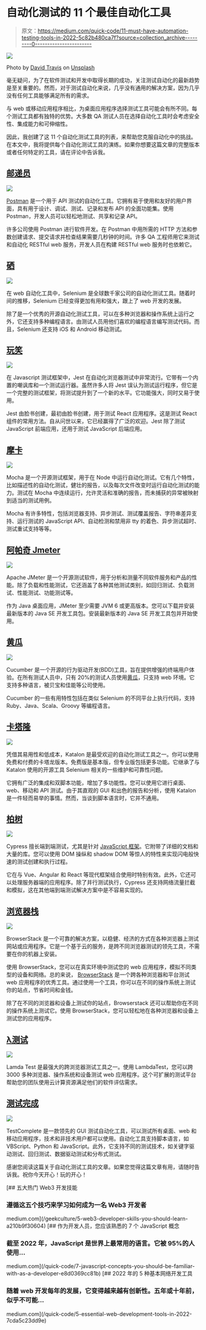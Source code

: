 # 自动化测试的 11 个最佳自动化工具

> 原文：<https://medium.com/quick-code/11-must-have-automation-testing-tools-in-2022-5c82b480ca7f?source=collection_archive---------0----------------------->

![](img/08f7d9c042805a4d933a8894b067beba.png)

Photo by [David Travis](https://unsplash.com/@dtravisphd?utm_source=medium&utm_medium=referral) on [Unsplash](https://unsplash.com?utm_source=medium&utm_medium=referral)

毫无疑问，为了在软件测试和开发中取得长期的成功，关注测试自动化的最新趋势是至关重要的。然而，对于测试自动化来说，几乎没有通用的解决方案，因为几乎没有任何工具能够满足所有的需求。

与 web 或移动应用程序相比，为桌面应用程序选择测试工具可能会有所不同。每个测试工具都有独特的优势。大多数 QA 测试人员在选择自动化工具时会考虑安全性、集成能力和可伸缩性。

因此，我创建了这 11 个自动化测试工具的列表，来帮助您克服自动化中的挑战。在本文中，我将提供每个自动化测试工具的演练。如果你想要这篇文章的完整版本或者任何特定的工具，请在评论中告诉我。

## [邮递员](https://www.postman.com/)

![](img/e03d22ed8888a613464dc9d949f40092.png)

[Postman](https://coursesity.com/blog/best-postman-tutorials/) 是一个用于 API 测试的自动化工具。它拥有易于使用和友好的用户界面，具有用于设计、调试、测试、记录和发布 API 的全面功能集。使用 Postman，开发人员可以轻松地测试、共享和记录 API。

许多公司使用 Postman 进行软件开发。在 Postman 中用所需的 HTTP 方法和参数创建请求、提交请求并检查结果需要几秒钟的时间。许多 QA 工程师用它来测试和自动化 RESTful web 服务，开发人员在构建 RESTful web 服务时也依赖它。

## [硒](https://www.selenium.dev/)

![](img/d59c9d4f60669e92707308c58c094eaa.png)

在 web 自动化工具中，Selenium 是全球数千家公司的自动化测试工具。随着时间的推移，Selenium 已经变得更加有用和强大，跟上了 web 开发的发展。

除了是一个优秀的开源自动化测试工具，可以在多种浏览器和操作系统上运行之外，它还支持多种编程语言。由测试人员用他们喜欢的编程语言编写测试代码。而且，Selenium 还支持 iOS 和 Android 移动测试。

## [玩笑](https://jestjs.io/)

![](img/d81fbee726ab5a5b91ff19a3d31f02c1.png)

在 Javascript 测试框架中，Jest 在自动化浏览器测试中非常流行。它带有一个内置的嘲讽库和一个测试运行器。虽然许多人将 Jest 误认为测试运行程序，但它是一个完整的测试框架，将测试提升到了一个新的水平。它功能强大，同时又易于使用。

Jest 由脸书创建，最初由脸书创建，用于测试 React 应用程序。这是测试 React 组件的常用方法。自从问世以来，它已经赢得了广泛的欢迎。Jest 除了测试 JavaScript 前端应用，还用于测试 JavaScript 后端应用。

## [摩卡](https://mochajs.org/)

![](img/d0b20007a79788e25122c902945cf80f.png)

Mocha 是一个开源测试框架，用于在 Node 中运行自动化测试。它有几个特性，比如描述性的自动化测试，健壮的报告，以及每次文件改变时运行自动化测试的能力。测试在 Mocha 中连续运行，允许灵活和准确的报告，而未捕获的异常被映射到适当的测试用例。

Mocha 有许多特性，包括浏览器支持、异步测试、测试覆盖报告、字符串差异支持、运行测试的 JavaScript API、自动检测和禁用非 tty 的着色、异步测试超时、测试重试支持等等。

## [阿帕奇 Jmeter](https://jmeter.apache.org/)

![](img/b12b7160366766241919d02693e3e1fb.png)

Apache JMeter 是一个开源测试软件，用于分析和测量不同软件服务和产品的性能。除了负载和性能测试，它还涵盖了各种其他测试类别，如回归测试、负载测试、性能测试、功能测试等。

作为 Java 桌面应用，JMeter 至少需要 JVM 6 或更高版本。您可以下载并安装最新版本的 Java SE 开发工具包。安装最新版本的 Java SE 开发工具包并开始使用。

## [黄瓜](https://cucumber.io/)

![](img/dd906a0dde622818ec49bd002112d725.png)

Cucumber 是一个开源的行为驱动开发(BDD)工具，旨在提供增强的终端用户体验。在所有测试人员中，只有 20%的测试人员使用[黄瓜](https://coursesity.com/blog/best-cucumber-testing-courses/)，只支持 web 环境。它支持多种语言，被贝宝和佳能等公司使用。

Cucumber 的一些有用特性包括在类似 Selenium 的不同平台上执行代码，支持 Ruby、Java、Scala、Groovy 等编程语言。

## [卡塔隆](https://katalon.com/)

![](img/99bc0d019a04556e3b67cc430e750c85.png)

凭借其易用性和低成本，Katalon 是最受欢迎的自动化测试工具之一。你可以使用免费和付费的卡塔龙版本。免费版是基本版，但专业版包括更多功能。它继承了与 Katalon 使用的开源工具 Selenium 相关的一些维护和可靠性问题。

它拥有广泛的集成和双脚本功能，增加了多功能性。您可以使用它进行桌面、web、移动和 API 测试。由于其直观的 GUI 和出色的报告和分析，使用 Katalon 是一件轻而易举的事情。然而，当谈到脚本语言时，它并不通用。

## [柏树](https://www.cypress.io/)

![](img/3b1a56a34a2bd708e7c1799f60934ef2.png)

Cypress 擅长端到端测试，尤其是针对 [JavaScript 框架](/quick-code/the-5-best-javascript-frameworks-of-2022-d9bf78a8b575)。它附带了详细的文档和大量的库。您可以使用 DOM 操纵和 shadow DOM 等惊人的特性来实现闪电般快速的测试创建和执行过程。

它在与 Vue、Angular 和 React 等现代框架结合使用时特别有效。此外，它还可以处理服务器端的应用程序。除了并行测试执行，Cypress 还支持网络流量拦截和模拟，这在其他端到端测试解决方案中是不容易实现的。

## [浏览器栈](https://www.browserstack.com/)

![](img/76365f86c80f4a56d67c646b39766651.png)

BrowserStack 是一个可靠的解决方案，以稳健、经济的方式在各种浏览器上测试网站或应用程序。它是一个基于云的服务，是跨不同浏览器测试的领先工具，不需要在你的机器上安装。

使用 BrowserStack，您可以在真实环境中测试您的 web 应用程序，模拟不同类型的设备和网络。总的来说， [BrowserStack](https://coursesity.com/blog/best-browserstack-courses/) 是一个跨各种浏览器和平台测试 web 应用程序的优秀工具。通过使用一个工具，你可以在不同的操作系统上测试你的站点，节省时间和金钱。

除了在不同的浏览器和设备上测试你的站点，Browserstack 还可以帮助你在不同的操作系统上测试它。使用 BrowserStack，您可以轻松地在各种浏览器和设备上测试您的应用程序。

## [λ测试](https://www.lambdatest.com/intl/en-in)

![](img/707304327d953de47769ccd3db2ece6d.png)

Lamda Test 是最强大的跨浏览器测试工具之一。使用 LambdaTest，您可以跨 3000 多种浏览器、操作系统和设备测试 web 应用程序。这个可扩展的测试平台帮助您的团队使用云计算资源满足他们的软件评估需求。

## [测试完成](https://smartbear.com/product/testcomplete/)

![](img/f62c6813e8381857a685fde219100e38.png)

TestComplete 是一款领先的 GUI 测试自动化工具，可以测试所有桌面、web 和移动应用程序，技术和非技术用户都可以使用。自动化工具支持脚本语言，如 VBScript、Python 和 JavaScript。此外，它支持不同的测试技术，如关键字驱动测试、回归测试、数据驱动测试和分布式测试。

感谢您阅读这篇关于自动化测试工具的文章。如果您觉得这篇文章有用，请随时告诉我。祝你今天开心！玩的开心！

[](/geekculture/5-web3-developer-skills-you-should-learn-a210b9f30604) [## 五大热门 Web3 开发技能

### 遵循这五个技巧来学习如何成为一名 Web3 开发者

medium.com](/geekculture/5-web3-developer-skills-you-should-learn-a210b9f30604) [](/quick-code/7-javascript-concepts-you-should-be-familiar-with-as-a-developer-e8d0369cc81b) [## 作为开发人员，您应该熟悉的 7 个 JavaScript 概念

### 截至 2022 年，JavaScript 是世界上最常用的语言。它被 95%的人使用…

medium.com](/quick-code/7-javascript-concepts-you-should-be-familiar-with-as-a-developer-e8d0369cc81b) [](/quick-code/5-essential-web-development-tools-in-2022-7cda5c23dd9e) [## 2022 年的 5 种基本网络开发工具

### 随着 web 开发每年的发展，它变得越来越有创新性。五年或十年前，似乎不可能…

medium.com](/quick-code/5-essential-web-development-tools-in-2022-7cda5c23dd9e)